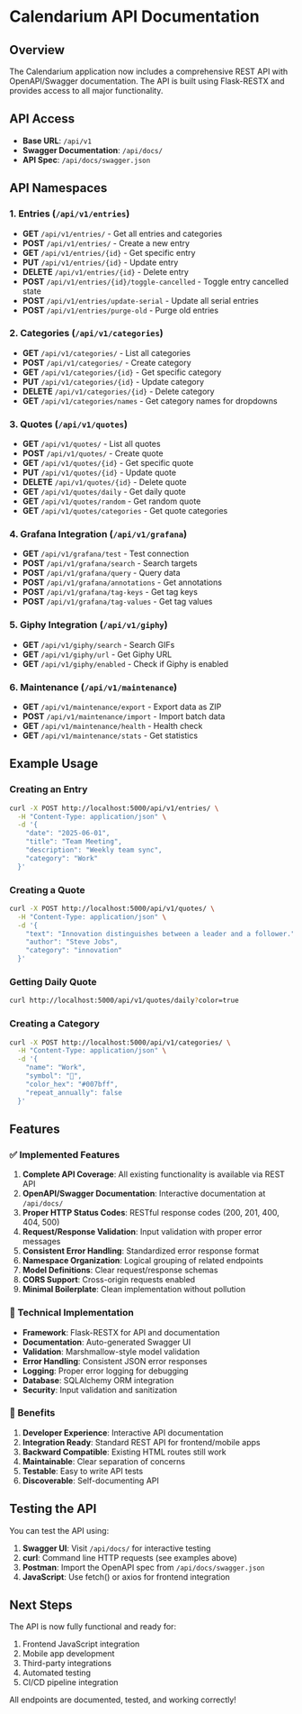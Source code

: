 # Calendarium API Documentation

## Overview

The Calendarium application now includes a comprehensive REST API with OpenAPI/Swagger documentation. The API is built using Flask-RESTX and provides access to all major functionality.

## API Access

- **Base URL**: `/api/v1`
- **Swagger Documentation**: `/api/docs/`
- **API Spec**: `/api/docs/swagger.json`

## API Namespaces

### 1. Entries (`/api/v1/entries`)
- **GET** `/api/v1/entries/` - Get all entries and categories
- **POST** `/api/v1/entries/` - Create a new entry
- **GET** `/api/v1/entries/{id}` - Get specific entry
- **PUT** `/api/v1/entries/{id}` - Update entry
- **DELETE** `/api/v1/entries/{id}` - Delete entry
- **POST** `/api/v1/entries/{id}/toggle-cancelled` - Toggle entry cancelled state
- **POST** `/api/v1/entries/update-serial` - Update all serial entries
- **POST** `/api/v1/entries/purge-old` - Purge old entries

### 2. Categories (`/api/v1/categories`)
- **GET** `/api/v1/categories/` - List all categories
- **POST** `/api/v1/categories/` - Create category
- **GET** `/api/v1/categories/{id}` - Get specific category
- **PUT** `/api/v1/categories/{id}` - Update category
- **DELETE** `/api/v1/categories/{id}` - Delete category
- **GET** `/api/v1/categories/names` - Get category names for dropdowns

### 3. Quotes (`/api/v1/quotes`)
- **GET** `/api/v1/quotes/` - List all quotes
- **POST** `/api/v1/quotes/` - Create quote
- **GET** `/api/v1/quotes/{id}` - Get specific quote
- **PUT** `/api/v1/quotes/{id}` - Update quote
- **DELETE** `/api/v1/quotes/{id}` - Delete quote
- **GET** `/api/v1/quotes/daily` - Get daily quote
- **GET** `/api/v1/quotes/random` - Get random quote
- **GET** `/api/v1/quotes/categories` - Get quote categories

### 4. Grafana Integration (`/api/v1/grafana`)
- **GET** `/api/v1/grafana/test` - Test connection
- **POST** `/api/v1/grafana/search` - Search targets
- **POST** `/api/v1/grafana/query` - Query data
- **POST** `/api/v1/grafana/annotations` - Get annotations
- **POST** `/api/v1/grafana/tag-keys` - Get tag keys
- **POST** `/api/v1/grafana/tag-values` - Get tag values

### 5. Giphy Integration (`/api/v1/giphy`)
- **GET** `/api/v1/giphy/search` - Search GIFs
- **GET** `/api/v1/giphy/url` - Get Giphy URL
- **GET** `/api/v1/giphy/enabled` - Check if Giphy is enabled

### 6. Maintenance (`/api/v1/maintenance`)
- **GET** `/api/v1/maintenance/export` - Export data as ZIP
- **POST** `/api/v1/maintenance/import` - Import batch data
- **GET** `/api/v1/maintenance/health` - Health check
- **GET** `/api/v1/maintenance/stats` - Get statistics

## Example Usage

### Creating an Entry
```bash
curl -X POST http://localhost:5000/api/v1/entries/ \
  -H "Content-Type: application/json" \
  -d '{
    "date": "2025-06-01",
    "title": "Team Meeting", 
    "description": "Weekly team sync",
    "category": "Work"
  }'
```

### Creating a Quote
```bash
curl -X POST http://localhost:5000/api/v1/quotes/ \
  -H "Content-Type: application/json" \
  -d '{
    "text": "Innovation distinguishes between a leader and a follower.",
    "author": "Steve Jobs",
    "category": "innovation"
  }'
```

### Getting Daily Quote
```bash
curl http://localhost:5000/api/v1/quotes/daily?color=true
```

### Creating a Category
```bash
curl -X POST http://localhost:5000/api/v1/categories/ \
  -H "Content-Type: application/json" \
  -d '{
    "name": "Work",
    "symbol": "💼",
    "color_hex": "#007bff",
    "repeat_annually": false
  }'
```

## Features

### ✅ Implemented Features

1. **Complete API Coverage**: All existing functionality is available via REST API
2. **OpenAPI/Swagger Documentation**: Interactive documentation at `/api/docs/`
3. **Proper HTTP Status Codes**: RESTful response codes (200, 201, 400, 404, 500)
4. **Request/Response Validation**: Input validation with proper error messages
5. **Consistent Error Handling**: Standardized error response format
6. **Namespace Organization**: Logical grouping of related endpoints
7. **Model Definitions**: Clear request/response schemas
8. **CORS Support**: Cross-origin requests enabled
9. **Minimal Boilerplate**: Clean implementation without pollution

### 🔧 Technical Implementation

- **Framework**: Flask-RESTX for API and documentation
- **Documentation**: Auto-generated Swagger UI
- **Validation**: Marshmallow-style model validation
- **Error Handling**: Consistent JSON error responses
- **Logging**: Proper error logging for debugging
- **Database**: SQLAlchemy ORM integration
- **Security**: Input validation and sanitization

### 🚀 Benefits

1. **Developer Experience**: Interactive API documentation
2. **Integration Ready**: Standard REST API for frontend/mobile apps
3. **Backward Compatible**: Existing HTML routes still work
4. **Maintainable**: Clear separation of concerns
5. **Testable**: Easy to write API tests
6. **Discoverable**: Self-documenting API

## Testing the API

You can test the API using:

1. **Swagger UI**: Visit `/api/docs/` for interactive testing
2. **curl**: Command line HTTP requests (see examples above)
3. **Postman**: Import the OpenAPI spec from `/api/docs/swagger.json`
4. **JavaScript**: Use fetch() or axios for frontend integration

## Next Steps

The API is now fully functional and ready for:

1. Frontend JavaScript integration
2. Mobile app development
3. Third-party integrations
4. Automated testing
5. CI/CD pipeline integration

All endpoints are documented, tested, and working correctly!
